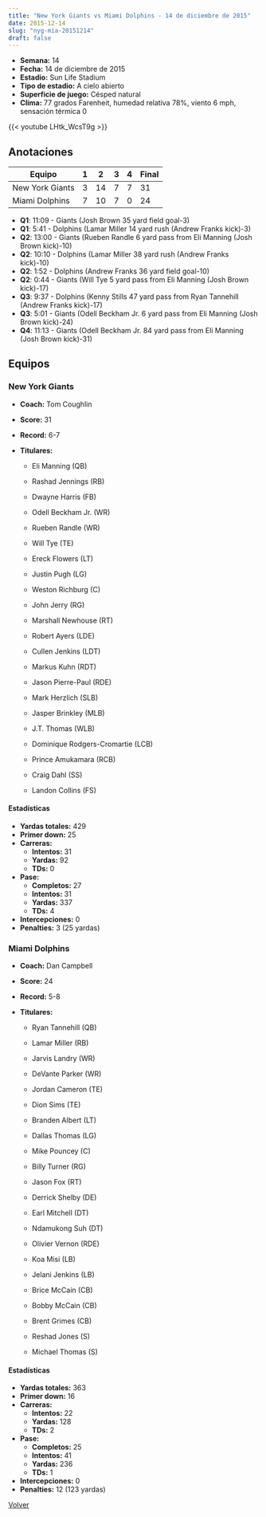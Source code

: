 ```yaml
---
title: "New York Giants vs Miami Dolphins - 14 de diciembre de 2015"
date: 2015-12-14
slug: "nyg-mia-20151214"
draft: false
---
```


- **Semana:** 14
- **Fecha:** 14 de diciembre de 2015
- **Estadio:** Sun Life Stadium
- **Tipo de estadio:** A cielo abierto
- **Superficie de juego:** Césped natural
- **Clima:** 77 grados Farenheit, humedad relativa 78%, viento 6 mph, sensación térmica 0


{{< youtube LHtk_WcsT9g >}}


## Anotaciones
| Equipo | 1 | 2 | 3 | 4 | Final |
|--------|---|---|---|---|-------|
| New York Giants  | 3 | 14 | 7 | 7  | 31 |
| Miami Dolphins  | 7 | 10 | 7 | 0  | 24 |
- **Q1**: 11:09 - Giants (Josh Brown 35 yard field goal-3)
- **Q1**: 5:41 - Dolphins (Lamar Miller 14 yard rush (Andrew Franks kick)-3)
- **Q2**: 13:00 - Giants (Rueben Randle 6 yard pass from Eli Manning (Josh Brown kick)-10)
- **Q2**: 10:10 - Dolphins (Lamar Miller 38 yard rush (Andrew Franks kick)-10)
- **Q2**: 1:52 - Dolphins (Andrew Franks 36 yard field goal-10)
- **Q2**: 0:44 - Giants (Will Tye 5 yard pass from Eli Manning (Josh Brown kick)-17)
- **Q3**: 9:37 - Dolphins (Kenny Stills 47 yard pass from Ryan Tannehill (Andrew Franks kick)-17)
- **Q3**: 5:01 - Giants (Odell Beckham Jr. 6 yard pass from Eli Manning (Josh Brown kick)-24)
- **Q4**: 11:13 - Giants (Odell Beckham Jr. 84 yard pass from Eli Manning (Josh Brown kick)-31)


## Equipos


### New York Giants
* **Coach:** Tom Coughlin
* **Score:** 31
* **Record:** 6-7
* **Titulares:** 

  * Eli Manning (QB) 

  * Rashad Jennings (RB) 

  * Dwayne Harris (FB) 

  * Odell Beckham Jr. (WR) 

  * Rueben Randle (WR) 

  * Will Tye (TE) 

  * Ereck Flowers (LT) 

  * Justin Pugh (LG) 

  * Weston Richburg (C) 

  * John Jerry (RG) 

  * Marshall Newhouse (RT) 

  * Robert Ayers (LDE) 

  * Cullen Jenkins (LDT) 

  * Markus Kuhn (RDT) 

  * Jason Pierre-Paul (RDE) 

  * Mark Herzlich (SLB) 

  * Jasper Brinkley (MLB) 

  * J.T. Thomas (WLB) 

  * Dominique Rodgers-Cromartie (LCB) 

  * Prince Amukamara (RCB) 

  * Craig Dahl (SS) 

  * Landon Collins (FS) 

#### Estadísticas
* **Yardas totales:** 429
* **Primer down:** 25
* **Carreras:**
  * **Intentos:** 31
  * **Yardas:** 92
  * **TDs:** 0
* **Pase:**
  * **Completos:** 27
  * **Intentos:** 31
  * **Yardas:** 337
  * **TDs:** 4
* **Intercepciones:** 0
* **Penalties:** 3 (25 yardas)

### Miami Dolphins
* **Coach:** Dan Campbell
* **Score:** 24
* **Record:** 5-8
* **Titulares:** 

  * Ryan Tannehill (QB) 

  * Lamar Miller (RB) 

  * Jarvis Landry (WR) 

  * DeVante Parker (WR) 

  * Jordan Cameron (TE) 

  * Dion Sims (TE) 

  * Branden Albert (LT) 

  * Dallas Thomas (LG) 

  * Mike Pouncey (C) 

  * Billy Turner (RG) 

  * Jason Fox (RT) 

  * Derrick Shelby (DE) 

  * Earl Mitchell (DT) 

  * Ndamukong Suh (DT) 

  * Olivier Vernon (RDE) 

  * Koa Misi (LB) 

  * Jelani Jenkins (LB) 

  * Brice McCain (CB) 

  * Bobby McCain (CB) 

  * Brent Grimes (CB) 

  * Reshad Jones (S) 

  * Michael Thomas (S) 

#### Estadísticas
* **Yardas totales:** 363
* **Primer down:** 16
* **Carreras:**
  * **Intentos:** 22
  * **Yardas:** 128
  * **TDs:** 2
* **Pase:**
  * **Completos:** 25
  * **Intentos:** 41
  * **Yardas:** 236
  * **TDs:** 1
* **Intercepciones:** 0
* **Penalties:** 12 (123 yardas)


[Volver](/historia/2015)
